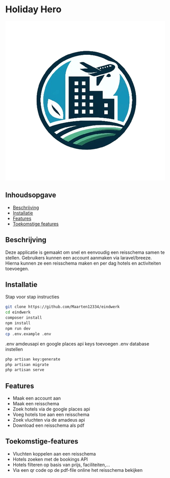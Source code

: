 # Holiday Hero

![Projectafbeelding](public/images/logo.png)

## Inhoudsopgave

-   [Beschrijving](#beschrijving)
-   [Installatie](#installatie)
-   [Features](#features)
-   [Toekomstige features](#toekomstige-features)

## Beschrijving

Deze applicatie is gemaakt om snel en eenvoudig een reisschema samen te stellen. Gebruikers kunnen een account aanmaken via laravel/breeze. Hierna kunnen ze een reisschema maken en per dag hotels en activiteiten toevoegen.

## Installatie

Stap voor stap instructies

```bash
git clone https://github.com/Maarten12334/eindwerk
cd eindwerk
composer install
npm install
npm run dev
cp .env.example .env
```

.env amdeusapi en google places api keys toevoegen
.env database instellen

```bash
php artisan key:generate
php artisan migrate
php artisan serve
```

## Features

-   Maak een account aan
-   Maak een reisschema
-   Zoek hotels via de google places api
-   Voeg hotels toe aan een reisschema
-   Zoek vluchten via de amadeus api
-   Download een reisschema als pdf

## Toekomstige-features

-   Vluchten koppelen aan een reisschema
-   Hotels zoeken met de bookings API
-   Hotels filteren op basis van prijs, faciliteiten,...
-   Via een qr code op de pdf-file online het reisschema bekijken
